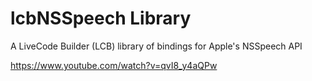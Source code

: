 # lcbNSSpeech Library
A LiveCode Builder (LCB) library of bindings for Apple's NSSpeech API

https://www.youtube.com/watch?v=qvI8_y4aQPw

